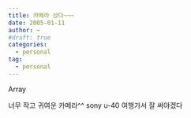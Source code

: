 ```yaml
---
title: 카메라 샀다~~~
date: 2005-01-11
author: ~
#draft: true
categories:
  - personal
tag:
  - personal
---
```




Array

너무 작고 귀여운 카메라^^
sony u-40 
여행가서 잘 써야겠다


 






